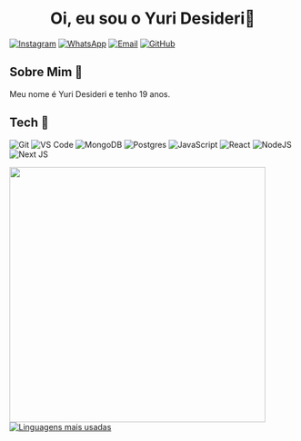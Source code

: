 <h1 align = "center">Oi, eu sou o Yuri Desideri🤝
</h1>

[![Instagram](https://img.shields.io/badge/Instagram-E4405F?style=for-the-badge&logo=instagram&logoColor=white)](https://www.instagram.com/yuri_desideri/)
[![WhatsApp](https://img.shields.io/badge/WhatsApp-25D366?style=for-the-badge&logo=whatsapp&logoColor=white)](https://api.whatsapp.com/send?phone=5564981214035&text=oi)
[![Email](https://img.shields.io/badge/Gmail-D14836?style=for-the-badge&logo=gmail&logoColor=white)](mailto:yuridesideri12@gmail.com)
[![GitHub](https://img.shields.io/badge/GitHub-100000?style=for-the-badge&logo=github&logoColor=white)](https://github.com/yuridesideri)

## Sobre Mim 👋

Meu nome é Yuri Desideri e tenho 19 anos.

## Tech 🤖

![Git](https://img.shields.io/badge/GIT-E44C30?style=for-the-badge&logo=git&logoColor=white)
![VS Code](https://img.shields.io/badge/Visual_Studio_Code-0078D4?style=for-the-badge&logo=visual%20studio%20code&logoColor=white)
![MongoDB](https://img.shields.io/badge/MongoDB-%234ea94b.svg?style=for-the-badge&logo=mongodb&logoColor=white)
![Postgres](https://img.shields.io/badge/postgres-%23316192.svg?style=for-the-badge&logo=postgresql&logoColor=white)
![JavaScript](https://img.shields.io/badge/javascript-%23323330.svg?style=for-the-badge&logo=javascript&logoColor=%23F7DF1E)
![React](https://img.shields.io/badge/react-%2320232a.svg?style=for-the-badge&logo=react&logoColor=%2361DAFB)
![NodeJS](https://img.shields.io/badge/node.js-6DA55F?style=for-the-badge&logo=node.js&logoColor=white)
![Next JS](https://img.shields.io/badge/Next-black?style=for-the-badge&logo=next.js&logoColor=white)

<img align = "left" width="450" src = "https://github-readme-stats.vercel.app/api?username=yuridesideri&show_icons=true&theme=dark&locale=pt-br&custom_title=Estatísticas%20do%20GitHub"/>

[![Linguagens mais usadas](https://github-readme-stats.vercel.app/api/top-langs/?username=yuridesideri&layout=compact&locale=pt-br)](https://github.com/daniel-costa/github-readme-stats)
